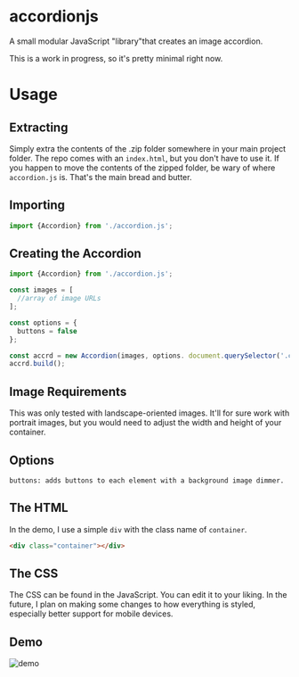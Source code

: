 # accordionjs
A small modular JavaScript "library"that creates an image accordion.

This is a work in progress, so it's pretty minimal right now.

# Usage
## Extracting
Simply extra the contents of the .zip folder somewhere in your main project folder. The repo comes with an `index.html`, but you don't have to use it. If you happen to move the contents of the zipped folder, be wary of where `accordion.js` is. That's the main bread and butter.
## Importing
```js
import {Accordion} from './accordion.js';
```
## Creating the Accordion
```js
import {Accordion} from './accordion.js';

const images = [
  //array of image URLs
];

const options = {
  buttons = false
};

const accrd = new Accordion(images, options. document.querySelector('.container');
accrd.build();

```

## Image Requirements
This was only tested with landscape-oriented images. It'll for sure work with portrait images, but you would need to adjust the width and height of your container. 

## Options
```
buttons: adds buttons to each element with a background image dimmer.
```

## The HTML
In the demo, I use a simple `div` with the class name of `container`.
```html
<div class="container"></div>
```

## The CSS
The CSS can be found in the JavaScript. You can edit it to your liking. In the future, I plan on making some changes to how everything is styled, especially better support for mobile devices.

## Demo
![demo](https://github.com/aboxofsox/accordionjs/blob/master/ezgif.com-video-to-gif.gif)
